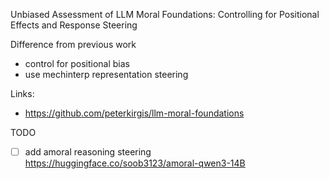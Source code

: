 Unbiased Assessment of LLM Moral Foundations: Controlling for Positional Effects and Response Steering

Difference from previous work
- control for positional bias
- use mechinterp representation steering



Links:
- https://github.com/peterkirgis/llm-moral-foundations



TODO
- [ ] add amoral reasoning steering https://huggingface.co/soob3123/amoral-qwen3-14B
